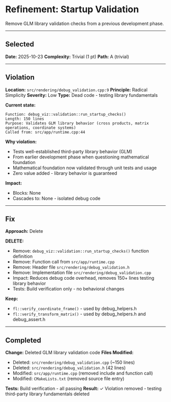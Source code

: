 # Refinement: Startup Validation

Remove GLM library validation checks from a previous development phase.

---

<!-- BEGIN: SELECT/SELECTED -->
## Selected

**Date:** 2025-10-23
**Complexity:** Trivial (1 pt)
**Path:** A (trivial)
<!-- END: SELECT/SELECTED -->

---

<!-- BEGIN: SELECT/VIOLATION -->
## Violation

**Location:** `src/rendering/debug_validation.cpp:9`
**Principle:** Radical Simplicity
**Severity:** Low
**Type:** Dead code - testing library fundamentals

**Current state:**
```
Function: debug_viz::validation::run_startup_checks()
Length: 150 lines
Purpose: Validates GLM library behavior (cross products, matrix operations, coordinate systems)
Called from: src/app/runtime.cpp:44
```

**Why violation:**
- Tests well-established third-party library behavior (GLM)
- From earlier development phase when questioning mathematical foundation
- Mathematical foundation now validated through unit tests and usage
- Zero value added - library behavior is guaranteed

**Impact:**
- Blocks: None
- Cascades to: None - isolated debug code
<!-- END: SELECT/VIOLATION -->

---

<!-- BEGIN: SELECT/FIX -->
## Fix

**Approach:** Delete

**DELETE:**
- Remove: `debug_viz::validation::run_startup_checks()` function definition
- Remove: Function call from `src/app/runtime.cpp`
- Remove: Header file `src/rendering/debug_validation.h`
- Remove: Implementation file `src/rendering/debug_validation.cpp`
- Impact: Reduces debug code overhead, removes 150+ lines testing library behavior
- Tests: Build verification only - no behavioral changes

**Keep:**
- `fl::verify_coordinate_frame()` - used by debug_helpers.h
- `fl::verify_transform_matrix()` - used by debug_helpers.h and debug_assert.h
<!-- END: SELECT/FIX -->

---

<!-- BEGIN: REFINE/COMPLETED -->
## Completed

**Change:** Deleted GLM library validation code
**Files Modified:**
- Deleted: `src/rendering/debug_validation.cpp` (~150 lines)
- Deleted: `src/rendering/debug_validation.h` (42 lines)
- Modified: `src/app/runtime.cpp` (removed include and function call)
- Modified: `CMakeLists.txt` (removed source file entry)

**Tests:** Build verification - all passing
**Result:** ✓ Violation removed - testing third-party library fundamentals deleted
<!-- END: REFINE/COMPLETED -->
